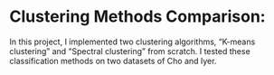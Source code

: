 # Clustering Methods Comparison:

In this project,  I implemented two clustering algorithms, “K-means clustering” and “Spectral clustering” from scratch. I tested these classification methods on two datasets of Cho and Iyer. 

